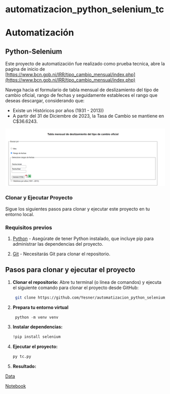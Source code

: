# automatizacion_python_selenium_tc

# Automatización 
## Python-Selenium

Este proyecto de automatización fue realizado como prueba tecnica, abre la pagina de inicio de [https://www.bcn.gob.ni/IRR/tipo_cambio_mensual/index.php](https://www.bcn.gob.ni/IRR/tipo_cambio_mensual/index.php)

Navega hacia el formulario de tabla mensual de deslizamiento del tipo de cambio oficial, rango de fechas y seguidamente estableces el rango que deseas descargar, considerando que:

- Existe un Históricos por años (1931 - 2013))
- A partir del 31 de Diciembre de 2023, la Tasa de Cambio se mantiene en C$36.6243.

![Form](Results/Formulario.png)

### Clonar y Ejecutar Proyecto

Sigue los siguientes pasos para clonar y ejecutar este proyecto en tu entorno local.

### Requisitos previos

1. [Python](https://www.python.org/) - Asegúrate de tener Python instalado, que incluye pip para administrar las dependencias del proyecto.

3. [Git](https://git-scm.com/) - Necesitarás Git para clonar el repositorio.

## Pasos para clonar y ejecutar el proyecto

1. **Clonar el repositorio:**
   Abre tu terminal (o línea de comandos) y ejecuta el siguiente comando para clonar el proyecto desde GitHub:

   ```bash data-copyable
    git clone https://github.com/Yesner/automatizacion_python_selenium_tc.git

2. **Prepara tu entorno virtual** 
  
   ```python data-copyable
    python -m venv venv

   
3. **Instalar dependencias:**
    
    ```bash data-copyable
   !pip install selenium   

4. **Ejecutar el proyecto:**

    ```bash data-copyable
    py tc.py

5. **Resultado:**

[Data](Results/datos.csv)

[Notebook](Resultado_Carga_Datos.ipynb)